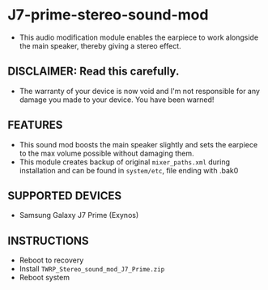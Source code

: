 # J7-prime-stereo-sound-mod
* This audio modification module enables the earpiece to work alongside the main speaker, thereby giving a stereo effect.

## DISCLAIMER: Read this carefully.
* The warranty of your device is now void and I'm not responsible for any damage you made to your device. You have been warned!

## FEATURES
* This sound mod boosts the main speaker slightly and sets the earpiece to the max volume possible without damaging them.
* This module creates backup of original `mixer_paths.xml` during installation and can be found in `system/etc`, file ending with .bak0

## SUPPORTED DEVICES
* Samsung Galaxy J7 Prime (Exynos)

## INSTRUCTIONS

* Reboot to recovery
* Install `TWRP_Stereo_sound_mod_J7_Prime.zip `
* Reboot system


